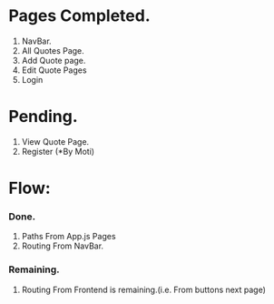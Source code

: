 # Pages Completed.

1. NavBar.
2. All Quotes Page.
3. Add Quote page.
4. Edit Quote Pages
5. Login

# Pending.

1. View Quote Page.
2. Register (\*By Moti)

# Flow:

### Done.

1. Paths From App.js Pages
2. Routing From NavBar.

### Remaining.

1. Routing From Frontend is remaining.(i.e. From buttons next page)
